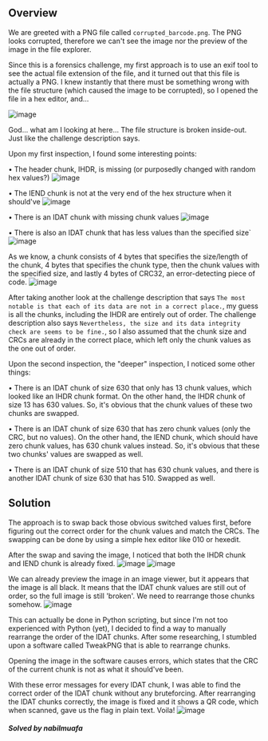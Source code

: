 ## Overview

We are greeted with a PNG file called `corrupted_barcode.png`. The PNG looks corrupted, therefore we can't see the image nor the preview of the image in the file explorer.

Since this is a forensics challenge, my first approach is to use an exif tool to see the actual file extension of the file, and it turned out that this file is actually a PNG. I knew instantly that there must be something wrong with the file structure (which caused the image to be corrupted), so I opened the file in a hex editor, and...

![image](https://user-images.githubusercontent.com/109450293/185901300-a3272b43-3bf4-404b-a295-553f28e490cb.png)

God... what am I looking at here... The file structure is broken inside-out. Just like the challenge description says.

Upon my first inspection, I found some interesting points:

• The header chunk, IHDR, is missing (or purposedly changed with random hex values?)
![image](https://user-images.githubusercontent.com/109450293/185901391-4e332914-250d-4119-b9a4-a76d499d7228.png)

• The IEND chunk is not at the very end of the hex structure when it should've
![image](https://user-images.githubusercontent.com/109450293/185901526-37b94359-0dc2-47d2-8d8b-a0415c6ff24a.png)

• There is an IDAT chunk with missing chunk values
![image](https://user-images.githubusercontent.com/109450293/185901749-a5e6debb-11e2-4673-a06a-84c4bc341415.png)

• There is also an IDAT chunk that has less values than the specified size`
![image](https://user-images.githubusercontent.com/109450293/185901670-9d3d0b19-f10b-4496-b1e8-536008d7905f.png)

As we know, a chunk consists of 4 bytes that specifies the size/length of the chunk, 4 bytes that specifies the chunk type, then the chunk values with the specified size, and lastly 4 bytes of CRC32, an error-detecting piece of code.
![image](https://user-images.githubusercontent.com/109450293/185901992-8ff9fee8-c6b1-4d90-8807-6cf170cc0313.png)


After taking another look at the challenge description that says `The most notable is that each of its data are not in a correct place.`, my guess is all the chunks, including the IHDR are entirely out of order. The challenge description also says `Nevertheless, the size and its data integrity check are seems to be fine.`, so I also assumed that the chunk size and CRCs are already in the correct place, which left only the chunk values as the one out of order.

Upon the second inspection, the "deeper" inspection, I noticed some other things:

• There is an IDAT chunk of size 630 that only has 13 chunk values, which looked like an IHDR chunk format. On the other hand, the IHDR chunk of size 13 has 630 values. So, it's obvious that the chunk values of these two chunks are swapped.

• There is an IDAT chunk of size 630 that has zero chunk values (only the CRC, but no values). On the other hand, the IEND chunk, which should have zero chunk values, has 630 chunk values instead. So, it's obvious that these two chunks' values are swapped as well.

• There is an IDAT chunk of size 510 that has 630 chunk values, and there is another IDAT chunk of size 630 that has 510. Swapped as well.

## Solution

The approach is to swap back those obvious switched values first, before figuring out the correct order for the chunk values and match the CRCs. The swapping can be done by using a simple hex editor like 010 or hexedit.

After the swap and saving the image, I noticed that both the IHDR chunk and IEND chunk is already fixed.
![image](https://user-images.githubusercontent.com/109450293/185902333-c23d8350-3bdb-4494-8310-4b72ae7e988d.png)
![image](https://user-images.githubusercontent.com/109450293/185902371-d902a826-e624-41a2-b95e-9cda167c36ad.png)

We can already preview the image in an image viewer, but it appears that the image is all black. It means that the IDAT chunk values are still out of order, so the full image is still 'broken'. We need to rearrange those chunks somehow.
![image](https://user-images.githubusercontent.com/109450293/185903851-bb0549ea-81e1-42a1-a94a-ae12783679bb.png)


This can actually be done in Python scripting, but since I'm not too experienced with Python (yet), I decided to find a way to manually rearrange the order of the IDAT chunks. After some researching, I stumbled upon a software called TweakPNG that is able to rearrange chunks.

Opening the image in the software causes errors, which states that the CRC of the current chunk is not as what it should've been.

With these error messages for every IDAT chunk, I was able to find the correct order of the IDAT chunk without any bruteforcing. After rearranging the IDAT chunks correctly, the image is fixed and it shows a QR code, which when scanned, gave us the flag in plain text. Voila!
![image](https://user-images.githubusercontent.com/109450293/185902740-0772b00f-0783-4cc2-a004-7457d167838a.png)

##### Solved by nabilmuafa
